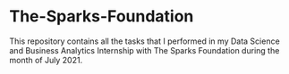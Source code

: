 # The-Sparks-Foundation
This repository contains all the tasks that I performed in my Data Science and Business Analytics Internship with The Sparks Foundation during the month of July 2021. 

